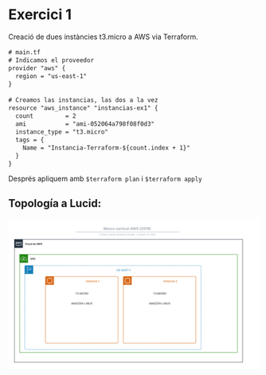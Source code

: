 # Exercici 1
Creació de dues instàncies t3.micro a AWS via Terraform.

``` 
# main.tf
# Indicamos el proveedor
provider "aws" {
  region = "us-east-1"
}

# Creamos las instancias, las dos a la vez
resource "aws_instance" "instancias-ex1" {
  count         = 2
  ami           = "ami-052064a798f08f0d3"
  instance_type = "t3.micro"
  tags = {
    Name = "Instancia-Terraform-${count.index + 1}"
  }
}
```
Després apliquem amb `$terraform plan` i `$terraform apply`
## Topología a Lucid:
![Foto Lucid](<assets/images/Marco vertical AWS (2019) (1).png>)

